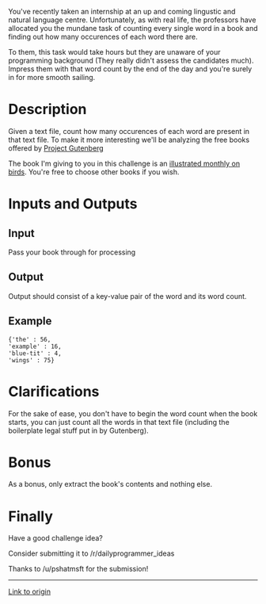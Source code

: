 You've recently taken an internship at an up and coming lingustic and natural language centre. Unfortunately, as with real life, the professors have allocated you the mundane task of counting every single word in a book and finding out how many occurences of each word there are. 

To them, this task would take hours but they are unaware of your programming background (They really didn't assess the candidates much). Impress them with that word count by the end of the day and you're surely in for more smooth sailing.

# Description

Given a text file, count how many occurences of each word are present in that text file. To make it more interesting we'll be analyzing the free books offered by [Project Gutenberg](https://www.gutenberg.org)

The book I'm giving to you in this challenge is an [illustrated monthly on birds](https://www.gutenberg.org/cache/epub/47498/pg47498.txt).  You're free to choose other books if you wish.

# Inputs and Outputs

## Input

Pass your book through for processing

## Output

Output should consist of a key-value pair of the word and its word count.

## Example

    {'the' : 56,
    'example' : 16,
    'blue-tit' : 4,
    'wings' : 75}

# Clarifications

For the sake of ease, you don't have to begin the word count when the book starts, you can just count all the words in that text file (including the boilerplate legal stuff put in by Gutenberg).

# Bonus

As a bonus, only extract the book's contents and nothing else.





# Finally
Have a good challenge idea?


Consider submitting it to /r/dailyprogrammer_ideas

Thanks to /u/pshatmsft for the submission!

---

[Link to origin](https://www.reddit.com/r/dailyprogrammer/2nynip)